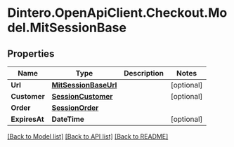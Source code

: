 # Dintero.OpenApiClient.Checkout.Model.MitSessionBase

## Properties

Name | Type | Description | Notes
------------ | ------------- | ------------- | -------------
**Url** | [**MitSessionBaseUrl**](MitSessionBaseUrl.md) |  | [optional] 
**Customer** | [**SessionCustomer**](SessionCustomer.md) |  | [optional] 
**Order** | [**SessionOrder**](SessionOrder.md) |  | 
**ExpiresAt** | **DateTime** |  | [optional] 

[[Back to Model list]](../README.md#documentation-for-models) [[Back to API list]](../README.md#documentation-for-api-endpoints) [[Back to README]](../README.md)

